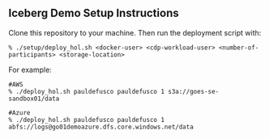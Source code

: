 ## Iceberg Demo Setup Instructions

Clone this repository to your machine. Then run the deployment script with:

```
% ./setup/deploy_hol.sh <docker-user> <cdp-workload-user> <number-of-participants> <storage-location>
```

For example:

```
#AWS
% ./deploy_hol.sh pauldefusco pauldefusco 1 s3a://goes-se-sandbox01/data
```

```
#Azure
% ./deploy_hol.sh pauldefusco pauldefusco 1 abfs://logs@go01demoazure.dfs.core.windows.net/data
```
